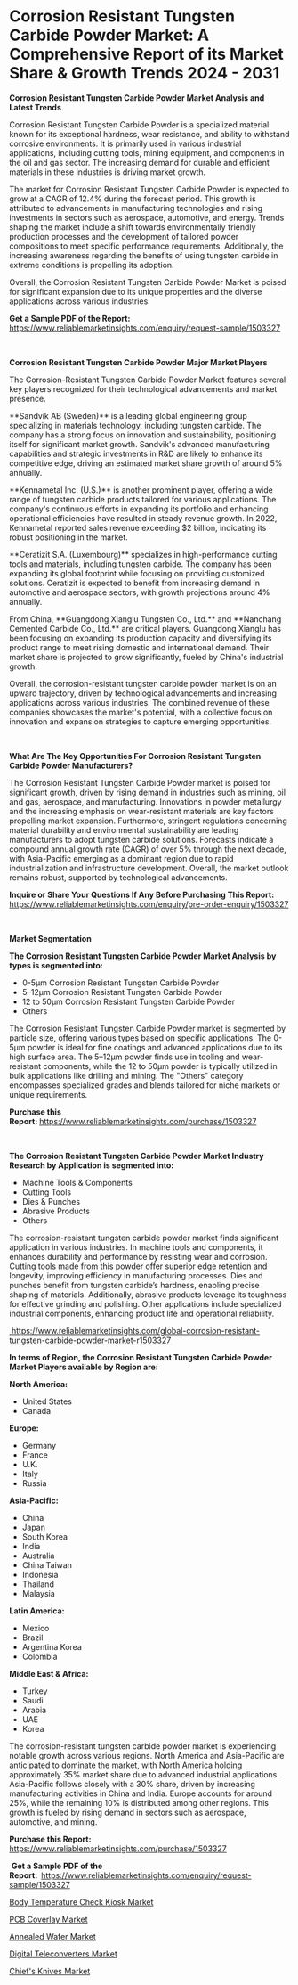 <p><h1>Corrosion Resistant Tungsten Carbide Powder Market: A Comprehensive Report of its Market Share & Growth Trends 2024 - 2031</h1></p><p><strong>Corrosion Resistant Tungsten Carbide Powder Market Analysis and Latest Trends</strong></p>
<p><p>Corrosion Resistant Tungsten Carbide Powder is a specialized material known for its exceptional hardness, wear resistance, and ability to withstand corrosive environments. It is primarily used in various industrial applications, including cutting tools, mining equipment, and components in the oil and gas sector. The increasing demand for durable and efficient materials in these industries is driving market growth.</p><p>The market for Corrosion Resistant Tungsten Carbide Powder is expected to grow at a CAGR of 12.4% during the forecast period. This growth is attributed to advancements in manufacturing technologies and rising investments in sectors such as aerospace, automotive, and energy. Trends shaping the market include a shift towards environmentally friendly production processes and the development of tailored powder compositions to meet specific performance requirements. Additionally, the increasing awareness regarding the benefits of using tungsten carbide in extreme conditions is propelling its adoption.</p><p>Overall, the Corrosion Resistant Tungsten Carbide Powder Market is poised for significant expansion due to its unique properties and the diverse applications across various industries.</p></p>
<p><strong>Get a Sample PDF of the Report:&nbsp;</strong> <a href="https://www.reliablemarketinsights.com/enquiry/request-sample/1503327?utm_campaign=1197&utm_medium=2&utm_source=Github&utm_content=ia&utm_term=27092024&utm_id=corrosion-resistant-tungsten-carbide-powder">https://www.reliablemarketinsights.com/enquiry/request-sample/1503327</a></p>
<p>&nbsp;</p>
<p><strong>Corrosion Resistant Tungsten Carbide Powder Major Market Players</strong></p>
<p><p>The Corrosion-Resistant Tungsten Carbide Powder Market features several key players recognized for their technological advancements and market presence. </p><p>**Sandvik AB (Sweden)** is a leading global engineering group specializing in materials technology, including tungsten carbide. The company has a strong focus on innovation and sustainability, positioning itself for significant market growth. Sandvik's advanced manufacturing capabilities and strategic investments in R&D are likely to enhance its competitive edge, driving an estimated market share growth of around 5% annually.</p><p>**Kennametal Inc. (U.S.)** is another prominent player, offering a wide range of tungsten carbide products tailored for various applications. The company's continuous efforts in expanding its portfolio and enhancing operational efficiencies have resulted in steady revenue growth. In 2022, Kennametal reported sales revenue exceeding $2 billion, indicating its robust positioning in the market.</p><p>**Ceratizit S.A. (Luxembourg)** specializes in high-performance cutting tools and materials, including tungsten carbide. The company has been expanding its global footprint while focusing on providing customized solutions. Ceratizit is expected to benefit from increasing demand in automotive and aerospace sectors, with growth projections around 4% annually.</p><p>From China, **Guangdong Xianglu Tungsten Co., Ltd.** and **Nanchang Cemented Carbide Co., Ltd.** are critical players. Guangdong Xianglu has been focusing on expanding its production capacity and diversifying its product range to meet rising domestic and international demand. Their market share is projected to grow significantly, fueled by China's industrial growth. </p><p>Overall, the corrosion-resistant tungsten carbide powder market is on an upward trajectory, driven by technological advancements and increasing applications across various industries. The combined revenue of these companies showcases the market's potential, with a collective focus on innovation and expansion strategies to capture emerging opportunities.</p></p>
<p>&nbsp;</p>
<p><strong>What Are The Key Opportunities For Corrosion Resistant Tungsten Carbide Powder Manufacturers?</strong></p>
<p><p>The Corrosion Resistant Tungsten Carbide Powder market is poised for significant growth, driven by rising demand in industries such as mining, oil and gas, aerospace, and manufacturing. Innovations in powder metallurgy and the increasing emphasis on wear-resistant materials are key factors propelling market expansion. Furthermore, stringent regulations concerning material durability and environmental sustainability are leading manufacturers to adopt tungsten carbide solutions. Forecasts indicate a compound annual growth rate (CAGR) of over 5% through the next decade, with Asia-Pacific emerging as a dominant region due to rapid industrialization and infrastructure development. Overall, the market outlook remains robust, supported by technological advancements.</p></p>
<p><strong>Inquire or Share Your Questions If Any Before Purchasing This Report:</strong> <a href="https://www.reliablemarketinsights.com/enquiry/pre-order-enquiry/1503327?utm_campaign=1197&utm_medium=2&utm_source=Github&utm_content=ia&utm_term=27092024&utm_id=corrosion-resistant-tungsten-carbide-powder">https://www.reliablemarketinsights.com/enquiry/pre-order-enquiry/1503327</a></p>
<p>&nbsp;</p>
<p><strong>Market Segmentation</strong></p>
<p><strong>The Corrosion Resistant Tungsten Carbide Powder Market Analysis by types is segmented into:</strong></p>
<p><ul><li>0-5μm Corrosion Resistant Tungsten Carbide Powder</li><li>5–12μm Corrosion Resistant Tungsten Carbide Powder</li><li>12 to 50μm Corrosion Resistant Tungsten Carbide Powder</li><li>Others</li></ul></p>
<p><p>The Corrosion Resistant Tungsten Carbide Powder market is segmented by particle size, offering various types based on specific applications. The 0-5μm powder is ideal for fine coatings and advanced applications due to its high surface area. The 5–12μm powder finds use in tooling and wear-resistant components, while the 12 to 50μm powder is typically utilized in bulk applications like drilling and mining. The "Others" category encompasses specialized grades and blends tailored for niche markets or unique requirements.</p></p>
<p><strong>Purchase this Report:&nbsp;</strong><a href="https://www.reliablemarketinsights.com/purchase/1503327?utm_campaign=1197&utm_medium=2&utm_source=Github&utm_content=ia&utm_term=27092024&utm_id=corrosion-resistant-tungsten-carbide-powder">https://www.reliablemarketinsights.com/purchase/1503327</a></p>
<p>&nbsp;</p>
<p><strong>The Corrosion Resistant Tungsten Carbide Powder Market Industry Research by Application is segmented into:</strong></p>
<p><ul><li>Machine Tools & Components</li><li>Cutting Tools</li><li>Dies & Punches</li><li>Abrasive Products</li><li>Others</li></ul></p>
<p><p>The corrosion-resistant tungsten carbide powder market finds significant application in various industries. In machine tools and components, it enhances durability and performance by resisting wear and corrosion. Cutting tools made from this powder offer superior edge retention and longevity, improving efficiency in manufacturing processes. Dies and punches benefit from tungsten carbide’s hardness, enabling precise shaping of materials. Additionally, abrasive products leverage its toughness for effective grinding and polishing. Other applications include specialized industrial components, enhancing product life and operational reliability.</p></p>
<p><a href="https://www.reliablemarketinsights.com/global-corrosion-resistant-tungsten-carbide-powder-market-r1503327?utm_campaign=1197&utm_medium=2&utm_source=Github&utm_content=ia&utm_term=27092024&utm_id=corrosion-resistant-tungsten-carbide-powder">&nbsp;https://www.reliablemarketinsights.com/global-corrosion-resistant-tungsten-carbide-powder-market-r1503327</a></p>
<p><strong>In terms of Region, the Corrosion Resistant Tungsten Carbide Powder Market Players available by Region are:</strong></p>
<p>
    <p> <strong> North America: </strong>
        <ul>
            <li>United States</li>
            <li>Canada</li>
        </ul>
        </p> 
    <p> <strong> Europe: </strong>
        <ul>
            <li>Germany</li>
            <li>France</li>
            <li>U.K.</li>
            <li>Italy</li>
            <li>Russia</li>
        </ul>
        </p> 
    <p> <strong> Asia-Pacific: </strong>
        <ul>
            <li>China</li>
            <li>Japan</li>
            <li>South Korea</li>
            <li>India</li>
            <li>Australia</li>
            <li>China Taiwan</li>
            <li>Indonesia</li>
            <li>Thailand</li>
            <li>Malaysia</li>
        </ul>
        </p> 
    <p> <strong> Latin America: </strong>
        <ul>
            <li>Mexico</li>
            <li>Brazil</li>
            <li>Argentina Korea</li>
            <li>Colombia</li>
        </ul>
        </p> 
    <p> <strong> Middle East & Africa: </strong>
        <ul>
            <li>Turkey</li>
            <li>Saudi</li>
            <li>Arabia</li>
            <li>UAE</li>
            <li>Korea</li>
        </ul>
    </p>
    </p>
<p><p>The corrosion-resistant tungsten carbide powder market is experiencing notable growth across various regions. North America and Asia-Pacific are anticipated to dominate the market, with North America holding approximately 35% market share due to advanced industrial applications. Asia-Pacific follows closely with a 30% share, driven by increasing manufacturing activities in China and India. Europe accounts for around 25%, while the remaining 10% is distributed among other regions. This growth is fueled by rising demand in sectors such as aerospace, automotive, and mining.</p></p>
<p><strong>Purchase this Report: </strong><a href="https://www.reliablemarketinsights.com/purchase/1503327?utm_campaign=1197&utm_medium=2&utm_source=Github&utm_content=ia&utm_term=27092024&utm_id=corrosion-resistant-tungsten-carbide-powder">https://www.reliablemarketinsights.com/purchase/1503327</a></p>
<p>&nbsp;<strong>Get a Sample PDF of the Report:&nbsp;&nbsp;</strong><a href="https://www.reliablemarketinsights.com/enquiry/request-sample/1503327?utm_campaign=1197&utm_medium=2&utm_source=Github&utm_content=ia&utm_term=27092024&utm_id=corrosion-resistant-tungsten-carbide-powder">https://www.reliablemarketinsights.com/enquiry/request-sample/1503327</a></p>
<p><strong></strong></p>
<p><p><a href="https://www.linkedin.com/pulse/body-temperature-check-kiosk-market-outlook-complete-industry-ogjlc?trackingId=LiUj9CXvQW2KcoC5m81lJg%3D%3D&utm_campaign=1197&utm_medium=2&utm_source=Github&utm_content=ia&utm_term=27092024&utm_id=corrosion-resistant-tungsten-carbide-powder">Body Temperature Check Kiosk Market</a></p><p><a href="https://www.linkedin.com/pulse/pcb-coverlay-market-size-share-growth-analysis-type-kwtuc?trackingId=AcfrgIjPRDWuzGDxlueycQ%3D%3D&utm_campaign=1197&utm_medium=2&utm_source=Github&utm_content=ia&utm_term=27092024&utm_id=corrosion-resistant-tungsten-carbide-powder">PCB Coverlay Market</a></p><p><a href="https://www.linkedin.com/pulse/annealed-wafer-industry-analysis-report-its-market-size-growing-gjwgc?trackingId=JmvshOJISi6uRxCJtwr8GA%3D%3D&utm_campaign=1197&utm_medium=2&utm_source=Github&utm_content=ia&utm_term=27092024&utm_id=corrosion-resistant-tungsten-carbide-powder">Annealed Wafer Market</a></p><p><a href="https://issuu.com/reportprime-2/docs/digital-teleconverters-market-size-_0d11b4060d53b8?utm_campaign=1197&utm_medium=2&utm_source=Github&utm_content=ia&utm_term=27092024&utm_id=corrosion-resistant-tungsten-carbide-powder">Digital Teleconverters Market</a></p><p><a href="https://issuu.com/reportprime-2/docs/chiefs-knives-market-size-2030.pptx_afe020a5ea83dd?utm_campaign=1197&utm_medium=2&utm_source=Github&utm_content=ia&utm_term=27092024&utm_id=corrosion-resistant-tungsten-carbide-powder">Chief's Knives Market</a></p></p>